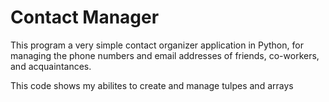 # Contact Manager

This program  a very simple contact organizer application in Python, for managing the phone numbers and email addresses of friends, co-workers, and acquaintances. 

This code shows my abilites to create and manage tulpes and arrays 

